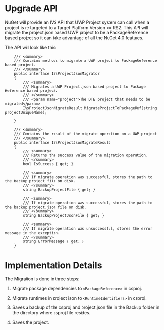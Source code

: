 # Upgrade API

NuGet will provide an IVS API that UWP Project system can call when a project is re targeted to a Target Platform Version >= RS2. This API will migrate the project.json based UWP project to be a PackageReference based project so it can take advantage of all the NuGet 4.0 features.

The API will look like this: 

```
    /// <summary>
    /// Contains methods to migrate a UWP project to PackageReference based project.
    /// </summary>
    public interface IVsProjectJsonMigrator
    {
        /// <summary>
        /// Migrates a UWP Project.json based project to Package Reference based project.
        /// </summary>
        /// <param name="project">The DTE project that needs to be migrated</param>
        IVsProjectJsonMigrateResult MigrateProjectToPackageRef(string projectUniqueName);
        
    }
```

```
    /// <summary>
    /// Contains the result of the migrate operation on a UWP project
    /// </summary>
    public interface IVsProjectJsonMigrateResult
    {
        /// <summary>
        /// Returns the success value of the migration operation.
        /// </summary>
        bool IsSuccess { get; }

        /// <summary>
        /// If migrate operation was successful, stores the path to the backup project file on disk.
        /// </summary>
        string BackupProjectFile { get; }

        /// <summary>
        /// If migrate operation was successful, stores the path to the backup project.json file on disk.
        /// </summary>
        string BackupProjectJsonFile { get; }

        /// <summary>
        /// If migrate operation was unsuccessful, stores the error message in the exception.
        /// </summary>
        string ErrorMessage { get; }
    }
```

# Implementation Details

The Migration is done in three steps:

1) Migrate package dependencies to ```<PackageReference>``` in csproj.

2) Migrate runtimes in project json to ```<RuntimeIdentifiers>``` in csproj.

3) Saves a backup of the csproj and project.json file in the Backup folder in the directory where csproj file resides.

4) Saves the project.